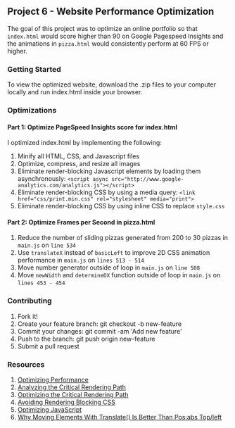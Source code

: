 ## Project 6 - Website Performance Optimization

The goal of this project was to optimize an online portfolio so that `index.html` would score higher than 90 on Google Pagespeed Insights and the animations in `pizza.html` would consistently perform at 60 FPS or higher.

### Getting Started

To view the optimized website, download the .zip files to your computer locally and run index.html inside your browser.

### Optimizations

#### Part 1: Optimize PageSpeed Insights score for index.html

I optimized index.html by implementing the following:

1. Minify all HTML, CSS, and Javascript files
1. Optimize, compress, and resize all images
1. Eliminate render-blocking Javascript elements by loading them asynchronously: `<script async src="http://www.google-analytics.com/analytics.js"></script>`
1. Eliminate render-blocking CSS by using a media query: `<link href="css/print.min.css" rel="stylesheet" media="print">`
1. Eliminate render-blocking CSS by using inline CSS to replace `style.css`

#### Part 2: Optimize Frames per Second in pizza.html

1. Reduce the number of sliding pizzas generated from 200 to 30 pizzas in `main.js` on `line 534`
1. Use `translateX` instead of `basicLeft` to improve 2D CSS animation performance in `main.js` on `lines 513 - 514`
1. Move number generator outside of loop in `main.js` on `line 508`
1. Move `newWidth` and `determineDX` function outside of loop in `main.js` on `lines 453 - 454`

### Contributing
1. Fork it!
1. Create your feature branch: git checkout -b new-feature
1. Commit your changes: git commit -am 'Add new feature'
1. Push to the branch: git push origin new-feature
1. Submit a pull request

### Resources

1. [Optimizing Performance](https://developers.google.com/web/fundamentals/performance/ "web performance")
1. [Analyzing the Critical Rendering Path](https://developers.google.com/web/fundamentals/performance/critical-rendering-path/analyzing-crp.html "analyzing crp")
1. [Optimizing the Critical Rendering Path](https://developers.google.com/web/fundamentals/performance/critical-rendering-path/optimizing-critical-rendering-path.html "optimize the crp!")
1. [Avoiding Rendering Blocking CSS](https://developers.google.com/web/fundamentals/performance/critical-rendering-path/render-blocking-css.html "render blocking css")
1. [Optimizing JavaScript](https://developers.google.com/web/fundamentals/performance/critical-rendering-path/adding-interactivity-with-javascript.html "javascript")
1. [Why Moving Elements With Translate() Is Better Than Pos:abs Top/left](http://www.paulirish.com/2012/why-moving-elements-with-translate-is-better-than-posabs-topleft/)